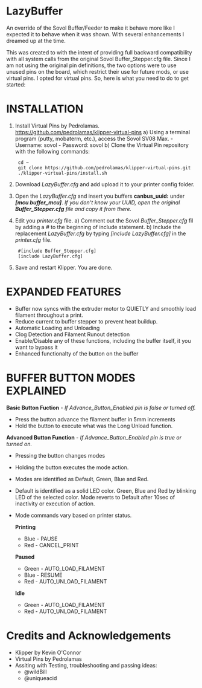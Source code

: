 # **LazyBuffer**
An override of the Sovol Buffer/Feeder to make it behave more like I expected it to behave when it was shown. With several enhancements I dreamed up at the time.

This was created to with the intent of providing full backward compatibility with all system calls from the original Sovol Buffer_Stepper.cfg file. Since I am not using the original pin definitions, the two options were to use unused pins on the board, which restrict their use for future mods, or use virtual pins. I opted for virtual pins. So, here is what you need to do to get started:

# INSTALLATION
1) Install Virtual Pins by Pedrolamas. https://github.com/pedrolamas/klipper-virtual-pins
    a) Using a terminal program (putty, mobaterm, etc.), access the Sovol SV08 Max.
       - Username: sovol
       - Password: sovol
    b) Clone the Virtual Pin repository with the following commands:
   
        cd ~
        git clone https://github.com/pedrolamas/klipper-virtual-pins.git
        ./klipper-virtual-pins/install.sh

2) Download _LazyBuffer.cfg_ and add upload it to your printer config folder.
   
4) Open the _LazyBuffer.cfg_ and insert you buffers **canbus_uuid:** under _**[mcu buffer_mcu]**_. _If you don't know your UUID, open the original **Buffer_Stepper.cfg** file and copy it from there._

5) Edit you _printer.cfg_ file.
    a) Comment out the Sovol _Buffer_Stepper.cfg_ fil by adding a _#_ to the beginning of include statement.
    b) Include the replacement _LazyBuffer.cfg_ by typing _[include LazyBuffer.cfg]_ in the _printer.cfg_ file.

        #[include Buffer_Stepper.cfg]
        [include LazyBuffer.cfg]

6) Save and restart Klipper.  You are done.


# EXPANDED FEATURES
- Buffer now syncs with the extruder motor to QUIETLY and smoothly load filament throughout a print.
- Reduce current to buffer stepper to prevent heat buildup.
- Automatic Loading and Unloading
- Clog Detection and Filament Runout detection
- Enable/Disable any of these functions, including the buffer itself, it you want to bypass it
- Enhanced functionalty of the button on the buffer


# BUFFER BUTTON MODES EXPLAINED
**Basic Button Fuction** _- If Advance_Button_Enabled pin is false or turned off._
- Press the button advance the filament buffer in 5mm increments
- Hold the button to execute what was the Long Unload function.

**Advanced Button Function** _- If Advance_Button_Enabled pin is true or turned on._
- Pressing the button changes modes
- Holding the button executes the mode action.
- Modes are identified as Default, Green, Blue and Red.
- Default is identified as a solid LED color. Green, Blue and Red by blinking LED of the selected color. Mode reverts to Default after 10sec of inactivity or execution of action.
- Mode commands vary based on printer status.

  **Printing** 
    - Blue - PAUSE
    - Red - CANCEL_PRINT
      
  **Paused**
    - Green - AUTO_LOAD_FILAMENT
    - Blue - RESUME
    - Red - AUTO_UNLOAD_FILAMENT
      
  **Idle**
    - Green - AUTO_LOAD_FILAMENT
    - Red - AUTO_UNLOAD_FILAMENT

# Credits and Acknowledgements
- Klipper by Kevin O'Connor
- Virtual Pins by Pedrolamas
- Assiting with Testing, troubleshooting and passing ideas:
  - @wildBill
  - @uniqueacid
